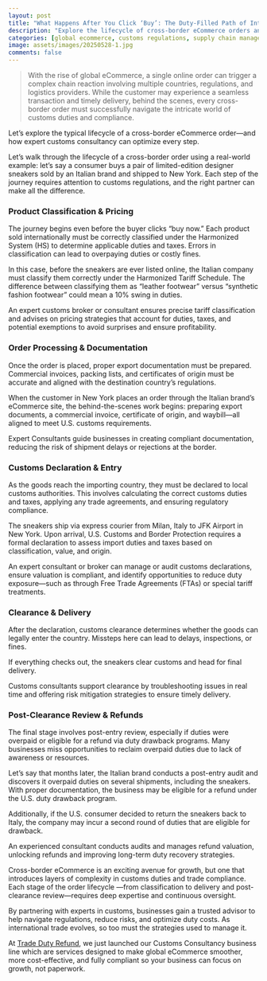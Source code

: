 ```yaml
---
layout: post
title: "What Happens After You Click ‘Buy’: The Duty-Filled Path of International Orders"
description: "Explore the lifecycle of cross-border eCommerce orders and how expert customs consultancy optimizes every step."
categories: [global ecommerce, customs regulations, supply chain management, cross-border trade, duty drawback]
image: assets/images/20250528-1.jpg
comments: false
---
```


> With the rise of global eCommerce, a single online order can trigger a complex chain reaction involving multiple countries, regulations, and logistics providers. While the customer may experience a seamless transaction and timely delivery, behind the scenes, every cross-border order must successfully navigate the intricate world of customs duties and compliance.

Let’s explore the typical lifecycle of a cross-border eCommerce order—and how expert customs consultancy can optimize every step.

Let’s walk through the lifecycle of a cross-border order using a real-world example: let’s say a consumer buys a pair of limited-edition designer sneakers sold by an Italian brand and shipped to New York. Each step of the journey requires attention to customs regulations, and the right partner can make all the difference.

### **Product Classification & Pricing**

The journey begins even before the buyer clicks “buy now.” Each product sold internationally must be correctly classified under the Harmonized System (HS) to determine applicable duties and taxes. Errors in classification can lead to overpaying duties or costly fines.

In this case, before the sneakers are ever listed online, the Italian company must classify them correctly under the Harmonized Tariff Schedule. The difference between classifying them as “leather footwear” versus “synthetic fashion footwear” could mean a 10% swing in duties.

An expert customs broker or consultant ensures precise tariff classification and advises on pricing strategies that account for duties, taxes, and potential exemptions to avoid surprises and ensure profitability.

### **Order Processing & Documentation**

Once the order is placed, proper export documentation must be prepared. Commercial invoices, packing lists, and certificates of origin must be accurate and aligned with the destination country’s regulations.

When the customer in New York places an order through the Italian brand’s eCommerce site, the behind-the-scenes work begins: preparing export documents, a commercial invoice, certificate of origin, and waybill—all aligned to meet U.S. customs requirements.

Expert Consultants guide businesses in creating compliant documentation, reducing the risk of shipment delays or rejections at the border.

### **Customs Declaration & Entry**

As the goods reach the importing country, they must be declared to local customs authorities. This involves calculating the correct customs duties and taxes, applying any trade agreements, and ensuring regulatory compliance.

The sneakers ship via express courier from Milan, Italy to JFK Airport in New York. Upon arrival, U.S. Customs and Border Protection requires a formal declaration to assess import duties and taxes based on classification, value, and origin.

An expert consultant or broker can manage or audit customs declarations, ensure valuation is compliant, and identify opportunities to reduce duty exposure—such as through Free Trade Agreements (FTAs) or special tariff treatments.

### **Clearance & Delivery**

After the declaration, customs clearance determines whether the goods can legally enter the country. Missteps here can lead to delays, inspections, or fines.

If everything checks out, the sneakers clear customs and head for final delivery.

Customs consultants support clearance by troubleshooting issues in real time and offering risk mitigation strategies to ensure timely delivery.

### **Post-Clearance Review & Refunds**

The final stage involves post-entry review, especially if duties were overpaid or eligible for a refund via duty drawback programs. Many businesses miss opportunities to reclaim overpaid duties due to lack of awareness or resources.

Let’s say that months later, the Italian brand conducts a post-entry audit and discovers it overpaid duties on several shipments, including the sneakers. With proper documentation, the business may be eligible for a refund under the U.S. duty drawback program.

Additionally, if the U.S. consumer decided to return the sneakers back to Italy, the company may incur a second round of duties that are eligible for drawback.

An experienced consultant conducts audits and manages refund valuation, unlocking refunds and improving long-term duty recovery strategies.

Cross-border eCommerce is an exciting avenue for growth, but one that introduces layers of complexity in customs duties and trade compliance. Each stage of the order lifecycle —from classification to delivery and post-clearance review—requires deep expertise and continuous oversight.

By partnering with experts in customs, businesses gain a trusted advisor to help navigate regulations, reduce risks, and optimize duty costs. As international trade evolves, so too must the strategies used to manage it.

At [Trade Duty Refund](https://tradedutyrefund.com?utm_source=Blog&utm_medium=Article&utm_campaign=20250527BuyButtonArticle), we just launched our Customs Consultancy business line which are services designed to make global eCommerce smoother, more cost-effective, and fully compliant so your business can focus on growth, not paperwork.